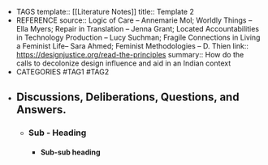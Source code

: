 - TAGS
  template:: [[Literature Notes]]
  title:: Template 2
- REFERENCE
  source:: Logic of Care – Annemarie Mol; Worldly Things – Ella Myers; Repair in Translation – Jenna Grant; Located Accountabilities in Technology Production – Lucy Suchman; Fragile Connections in Living a Feminist Life– Sara Ahmed; Feminist Methodologies – D. Thien
  link:: https://designjustice.org/read-the-principles
  summary:: How do the calls to decolonize design influence and aid in an Indian context
- CATEGORIES
  #TAG1 #TAG2
- ## Discussions, Deliberations, Questions, and Answers.
	- ### Sub - Heading
		- #### **Sub-sub heading**